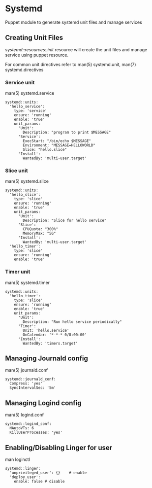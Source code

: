 # Systemd

Puppet module to generate systemd unit files and manage services

## Creating Unit Files

*systemd::resources::init* resource will create the unit files and manage service using puppet resource.

For common unit directives refer to man(5) systemd.unit, man(7) systemd.directives

### Service unit

man(5) systemd.service

```
systemd::units:
  'hello_service':
    type: 'service'
    ensure: 'running'
    enable: 'true'
    unit_params:
      'Unit':
        Description: "program to print $MESSAGE"
      'Service':
        ExecStart: "/bin/echo $MESSAGE"
        Environment: "MESSAGE=HELLOWORLD"
        Slice: "hello.slice"
      'Install':
        WantedBy: 'multi-user.target'

```

### Slice unit

man(5) systemd.slice

```
systemd::units:
  'hello_slice':
    type: 'slice'
    ensure: 'running'
    enable: 'true'
    unit_params:
      'Unit':
        Description: "Slice for hello service"
      'Slice':
        CPUQuota: "300%"
        MemoryMax: "5G"
      'Install':
        WantedBy: 'multi-user.target'
  'hello_timer':
    type: 'slice'
    ensure: 'running'
    enable: 'true'
```

### Timer unit

man(5) systemd.timer

```
systemd::units:
  'hello_timer':
    type: 'slice'
    ensure: 'running'
    enable: 'true'
    unit_params:
      'Unit':
        Description: "Run hello service periodically"
      'Timer':
        Unit: 'hello.service'
        OnCalendar: '*-*-* 0/8:00:00'
      'Install':
        WantedBy: 'timers.target'
```


## Managing Journald config

man(5) journald.conf

```
systemd::journald_conf:
  Compress: 'yes'
  SyncIntervalSec: '5m'
```

## Managing Logind config

man(5) logind.conf

```
systemd::logind_conf:
  NAutoVTs: 6
  KillUserProcesses: 'yes'
```


## Enabling/Disabling Linger for user

man loginctl

```
systemd::linger:
  'unprivileged_user': {}    # enable
  'deploy_user':
    enable: false # disable
```
